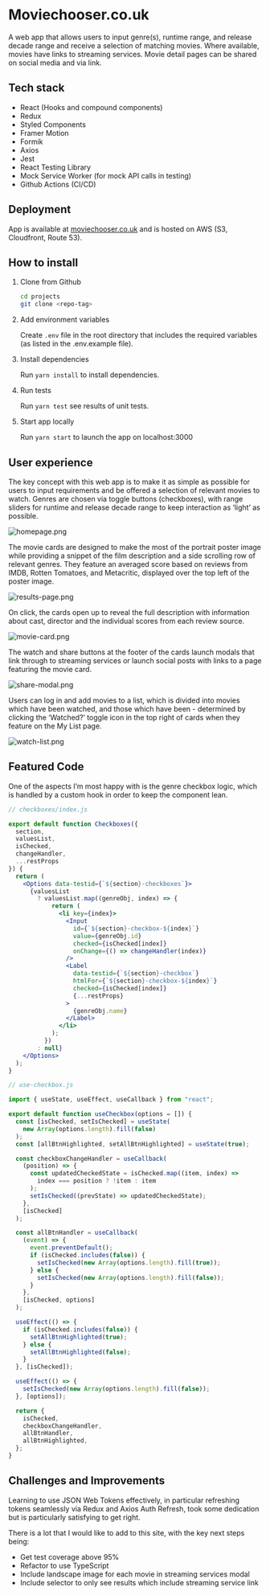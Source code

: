 # Moviechooser.co.uk

A web app that allows users to input genre(s), runtime range, and release decade range and receive a selection of matching movies. Where available, movies have links to streaming services. Movie detail pages can be shared on social media and via link.

## Tech stack

- React (Hooks and compound components)
- Redux
- Styled Components
- Framer Motion
- Formik
- Axios
- Jest
- React Testing Library
- Mock Service Worker (for mock API calls in testing)
- Github Actions (CI/CD)

## Deployment

App is available at [moviechooser.co.uk](https://moviechooser.co.uk) and is hosted on AWS (S3, Cloudfront, Route 53).

## How to install

1. Clone from Github

   ```bash
   cd projects
   git clone <repo-tag>
   ```

2. Add environment variables

   Create `.env` file in the root directory that includes the required variables (as listed in the .env.example file).

3. Install dependencies

   Run `yarn install` to install dependencies.

4. Run tests

   Run `yarn test` see results of unit tests.

5. Start app locally

   Run `yarn start` to launch the app on localhost:3000

## User experience

The key concept with this web app is to make it as simple as possible for users to input requirements and be offered a selection of relevant movies to watch. Genres are chosen via toggle buttons (checkboxes), with range sliders for runtime and release decade range to keep interaction as ‘light’ as possible.

![homepage.png](https://github.com/mattyocode/images/blob/main/react-moviechooer/homepage.png)

The movie cards are designed to make the most of the portrait poster image while providing a snippet of the film description and a side scrolling row of relevant genres. They feature an averaged score based on reviews from IMDB, Rotten Tomatoes, and Metacritic, displayed over the top left of the poster image.

![results-page.png](https://github.com/mattyocode/images/blob/main/react-moviechooer/results-page.png)

On click, the cards open up to reveal the full description with information about cast, director and the individual scores from each review source.

![movie-card.png](https://github.com/mattyocode/images/blob/main/react-moviechooer/movie-card.png)

The watch and share buttons at the footer of the cards launch modals that link through to streaming services or launch social posts with links to a page featuring the movie card.

![share-modal.png](https://github.com/mattyocode/images/blob/main/react-moviechooer/share-modal.png)

Users can log in and add movies to a list, which is divided into movies which have been watched, and those which have been - determined by clicking the ‘Watched?’ toggle icon in the top right of cards when they feature on the My List page.

![watch-list.png](https://github.com/mattyocode/images/blob/main/react-moviechooer/watch-list.png)

## Featured Code

One of the aspects I’m most happy with is the genre checkbox logic, which is handled by a custom hook in order to keep the component lean.

```jsx
// checkboxes/index.js

export default function Checkboxes({
  section,
  valuesList,
  isChecked,
  changeHandler,
  ...restProps
}) {
  return (
    <Options data-testid={`${section}-checkboxes`}>
      {valuesList
        ? valuesList.map((genreObj, index) => {
            return (
              <li key={index}>
                <Input
                  id={`${section}-checkbox-${index}`}
                  value={genreObj.id}
                  checked={isChecked[index]}
                  onChange={() => changeHandler(index)}
                />
                <Label
                  data-testid={`${section}-checkbox`}
                  htmlFor={`${section}-checkbox-${index}`}
                  checked={isChecked[index]}
                  {...restProps}
                >
                  {genreObj.name}
                </Label>
              </li>
            );
          })
        : null}
    </Options>
  );
}
```

```jsx
// use-checkbox.js

import { useState, useEffect, useCallback } from "react";

export default function useCheckbox(options = []) {
  const [isChecked, setIsChecked] = useState(
    new Array(options.length).fill(false)
  );
  const [allBtnHighlighted, setAllBtnHighlighted] = useState(true);

  const checkboxChangeHandler = useCallback(
    (position) => {
      const updatedCheckedState = isChecked.map((item, index) =>
        index === position ? !item : item
      );
      setIsChecked((prevState) => updatedCheckedState);
    },
    [isChecked]
  );

  const allBtnHandler = useCallback(
    (event) => {
      event.preventDefault();
      if (isChecked.includes(false)) {
        setIsChecked(new Array(options.length).fill(true));
      } else {
        setIsChecked(new Array(options.length).fill(false));
      }
    },
    [isChecked, options]
  );

  useEffect(() => {
    if (isChecked.includes(false)) {
      setAllBtnHighlighted(true);
    } else {
      setAllBtnHighlighted(false);
    }
  }, [isChecked]);

  useEffect(() => {
    setIsChecked(new Array(options.length).fill(false));
  }, [options]);

  return {
    isChecked,
    checkboxChangeHandler,
    allBtnHandler,
    allBtnHighlighted,
  };
}
```

## Challenges and Improvements

Learning to use JSON Web Tokens effectively, in particular refreshing tokens seamlessly via Redux and Axios Auth Refresh, took some dedication but is particularly satisfying to get right.

There is a lot that I would like to add to this site, with the key next steps being:

- Get test coverage above 95%
- Refactor to use TypeScript
- Include landscape image for each movie in streaming services modal
- Include selector to only see results which include streaming service link
